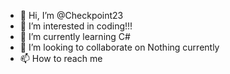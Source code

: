 - 👋 Hi, I’m @Checkpoint23
- 👀 I’m interested in coding!!!
- 🌱 I’m currently learning C#
- 💞️ I’m looking to collaborate on Nothing currently
- 📫 How to reach me 

<!---
Checkpoint23/Checkpoint23 is a ✨ special ✨ repository because its `README.md` (this file) appears on your GitHub profile.
You can click the Preview link to take a look at your changes.
--->
